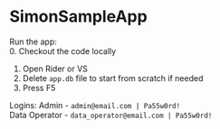 # SimonSampleApp

Run the app:  
0. Checkout the code locally
1. Open Rider or VS
2. Delete `app.db` file to start from scratch if needed
3. Press F5

Logins:
Admin - `admin@email.com | Pa55w0rd!`  
Data Operator - `data_operator@email.com | Pa55w0rd!`
